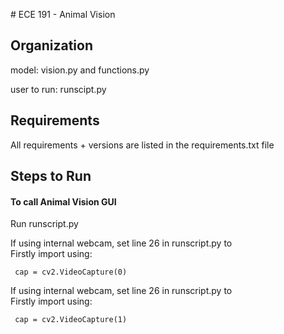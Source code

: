 ﻿﻿# ECE 191 - Animal Vision 

## Organization

model: vision.py and functions.py 

user to run: runscipt.py

## Requirements

All requirements + versions are listed in the requirements.txt file

## Steps to Run

#### To call Animal Vision GUI

Run runscript.py

If using internal webcam, set line 26 in runscript.py to  
Firstly import using: 
<pre><code> cap = cv2.VideoCapture(0) </code></pre>

If using internal webcam, set line 26 in runscript.py to  
Firstly import using: 
<pre><code> cap = cv2.VideoCapture(1) </code></pre>







